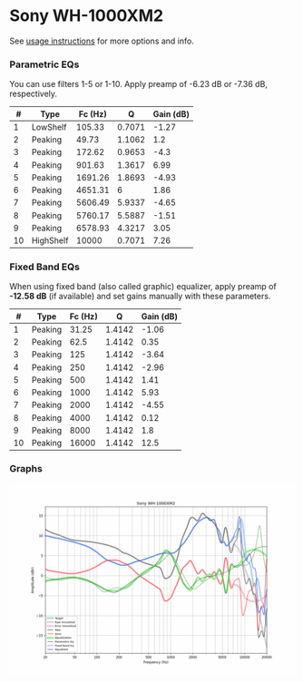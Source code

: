# Sony WH-1000XM2
See [usage instructions](https://github.com/jaakkopasanen/AutoEq#usage) for more options and info.

### Parametric EQs
You can use filters 1-5 or 1-10. Apply preamp of -6.23 dB or -7.36 dB, respectively.

|   # | Type      |   Fc (Hz) |      Q |   Gain (dB) |
|-----|-----------|-----------|--------|-------------|
|   1 | LowShelf  |    105.33 | 0.7071 |       -1.27 |
|   2 | Peaking   |     49.73 | 1.1062 |        1.2  |
|   3 | Peaking   |    172.62 | 0.9653 |       -4.3  |
|   4 | Peaking   |    901.63 | 1.3617 |        6.99 |
|   5 | Peaking   |   1691.26 | 1.8693 |       -4.93 |
|   6 | Peaking   |   4651.31 | 6      |        1.86 |
|   7 | Peaking   |   5606.49 | 5.9337 |       -4.65 |
|   8 | Peaking   |   5760.17 | 5.5887 |       -1.51 |
|   9 | Peaking   |   6578.93 | 4.3217 |        3.05 |
|  10 | HighShelf |  10000    | 0.7071 |        7.26 |

### Fixed Band EQs
When using fixed band (also called graphic) equalizer, apply preamp of **-12.58 dB** (if available) and set gains manually with these parameters.

|   # | Type    |   Fc (Hz) |      Q |   Gain (dB) |
|-----|---------|-----------|--------|-------------|
|   1 | Peaking |     31.25 | 1.4142 |       -1.06 |
|   2 | Peaking |     62.5  | 1.4142 |        0.35 |
|   3 | Peaking |    125    | 1.4142 |       -3.64 |
|   4 | Peaking |    250    | 1.4142 |       -2.96 |
|   5 | Peaking |    500    | 1.4142 |        1.41 |
|   6 | Peaking |   1000    | 1.4142 |        5.93 |
|   7 | Peaking |   2000    | 1.4142 |       -4.55 |
|   8 | Peaking |   4000    | 1.4142 |        0.12 |
|   9 | Peaking |   8000    | 1.4142 |        1.8  |
|  10 | Peaking |  16000    | 1.4142 |       12.5  |

### Graphs
![](./Sony%20WH-1000XM2.png)
